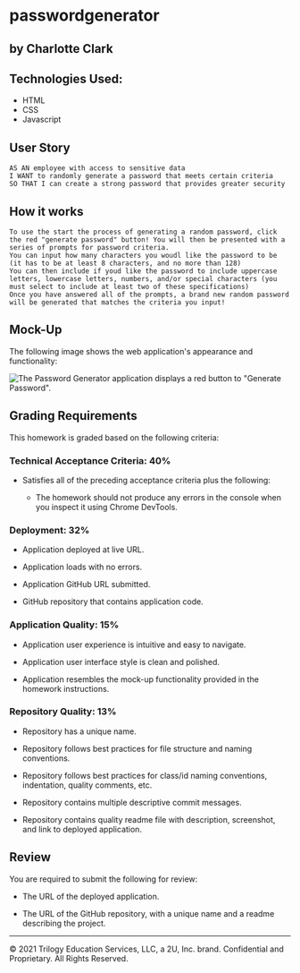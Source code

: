 # passwordgenerator

## by Charlotte Clark

## Technologies Used:
* HTML 
* CSS
* Javascript

## User Story

```
AS AN employee with access to sensitive data
I WANT to randomly generate a password that meets certain criteria
SO THAT I can create a strong password that provides greater security
```

## How it works

```
To use the start the process of generating a random password, click the red "generate password" button! You will then be presented with a series of prompts for password criteria.
You can input how many characters you woudl like the password to be (it has to be at least 8 characters, and no more than 128)
You can then include if youd like the password to include uppercase letters, lowercase letters, numbers, and/or special characters (you must select to include at least two of these specifications)
Once you have answered all of the prompts, a brand new random password will be generated that matches the criteria you input! 

```

## Mock-Up

The following image shows the web application's appearance and functionality:

![The Password Generator application displays a red button to "Generate Password".](./Assets/03-javascript-homework-demo.png)

## Grading Requirements

This homework is graded based on the following criteria: 

### Technical Acceptance Criteria: 40%

* Satisfies all of the preceding acceptance criteria plus the following:

  * The homework should not produce any errors in the console when you inspect it using Chrome DevTools.

### Deployment: 32%

* Application deployed at live URL.

* Application loads with no errors.

* Application GitHub URL submitted.

* GitHub repository that contains application code.

### Application Quality: 15%

* Application user experience is intuitive and easy to navigate.

* Application user interface style is clean and polished.

* Application resembles the mock-up functionality provided in the homework instructions.

### Repository Quality: 13%

* Repository has a unique name.

* Repository follows best practices for file structure and naming conventions.

* Repository follows best practices for class/id naming conventions, indentation, quality comments, etc.

* Repository contains multiple descriptive commit messages.

* Repository contains quality readme file with description, screenshot, and link to deployed application.

## Review

You are required to submit the following for review:

* The URL of the deployed application.

* The URL of the GitHub repository, with a unique name and a readme describing the project.

- - -
© 2021 Trilogy Education Services, LLC, a 2U, Inc. brand. Confidential and Proprietary. All Rights Reserved.
